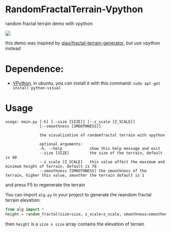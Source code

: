 RandomFractalTerrain-Vpython
============================

random fractal terrain demo with vpython

![][3]

this demo was inspired by [qiao/fractal-terrain-generator][1], but use vpython instead

# Dependence:

- [VPython][2], in ubuntu, you can install it with this command: 
``sudo apt-get install python-visual``

# Usage
```Shell
usage: main.py [-h] [--size [SIZE]] [--z_scale [Z_SCALE]]
               [--smoothness [SMOOTHNESS]]

               the visualization of randomfractal terrain with vpython

               optional arguments:
               -h, --help            show this help message and exit
               --size [SIZE]         the size of the terrain, default is 40
               --z_scale [Z_SCALE]   this value affect the maximum and minimum height of terrain, default is 70
               --smoothness [SMOOTHNESS] the smoothness of the terrain, higher this value, smoother the terrain default is 1
```
and press F5 to regenerate the terrain

You can import ``alg.py`` in your project to generate the reandom fractal terrain elevation:

```Python
from alg import *
height = random_fractal(size=size, z_scale=z_scale, smoothness=smoothness)
```
then ``height`` is a ``size x size`` array contains the elevation of terrain


[1]: https://github.com/qiao/fractal-terrain-generator
[2]: http://vpython.org/
[3]: https://raw.github.com/ragnraok/RandomFractalTerrain-Vpython/master/DeepinScrot-1222.png
